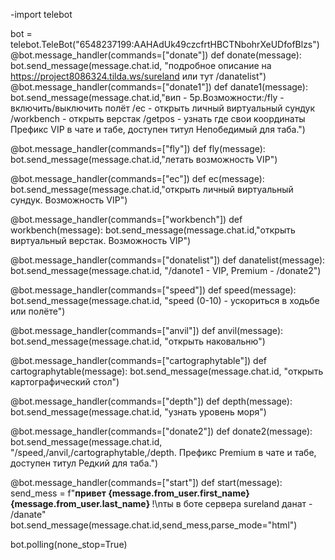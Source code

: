 -import telebot

bot = telebot.TeleBot("6548237199:AAHAdUk49czcfrtHBCTNbohrXeUDfofBlzs")
@bot.message_handler(commands=["donate"])
def donate(message):
    bot.send_message(message.chat.id, "подробное описание на https://project8086324.tilda.ws/sureland или тут /danatelist")
@bot.message_handler(commands=["donate1"])
def danate1(message):
    bot.send_message(message.chat.id,"вип - 5р.Возможности:/fly - включить/выключить полёт /ec - открыть личный виртуальный сундук /workbench - открыть верстак /getpos - узнать где свои координаты Префикс VIP в чате и табе, доступен титул Непобедимый для таба.")

@bot.message_handler(commands=["fly"])
def fly(message):
    bot.send_message(message.chat.id,"летать возможность VIP")

@bot.message_handler(commands=["ec"])
def ec(message):
    bot.send_message(message.chat.id,"открыть личный виртуальный сундук. Возможность VIP")

@bot.message_handler(commands=["workbench"])
def workbench(message):
    bot.send_message(message.chat.id,"открыть виртуальный верстак. Возможность VIP")

@bot.message_handler(commands=["donatelist"])
def danatelist(message):
    bot.send_message(message.chat.id, "/danote1 - VIP, Premium - /donate2")

@bot.message_handler(commands=["speed"])
def speed(message):
    bot.send_message(message.chat.id, "speed (0-10) - ускориться в ходьбе или полёте")

@bot.message_handler(commands=["anvil"])
def anvil(message):
    bot.send_message(message.chat.id, "открыть наковальню")

@bot.message_handler(commands=["cartographytable"])
def cartographytable(message):
    bot.send_message(message.chat.id, "открыть картографический стол")

@bot.message_handler(commands=["depth"])
def depth(message):
    bot.send_message(message.chat.id, "узнать уровень моря")


@bot.message_handler(commands=["donate2"])
def donate2(message):
    bot.send_message(message.chat.id, "/speed,/anvil,/cartographytable,/depth. Префикс Premium в чате и табе, доступен титул Редкий для таба.")


@bot.message_handler(commands=["start"])
def start(message):
    send_mess = f"<b>привет {message.from_user.first_name} {message.from_user.last_name} </b>!\nты в боте сервера sureland данат - /danate"
    bot.send_message(message.chat.id,send_mess,parse_mode="html")

bot.polling(none_stop=True)
